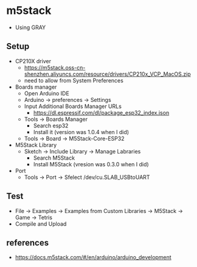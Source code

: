# m5stack
- Using GRAY

## Setup
- CP210X driver
  - https://m5stack.oss-cn-shenzhen.aliyuncs.com/resource/drivers/CP210x_VCP_MacOS.zip
  - need to allow from System Preferences
- Boards manager
  - Open Arduino IDE
  - Arduino -> preferences -> Settings
  - Input Additional Boards Manager URLs
    - https://dl.espressif.com/dl/package_esp32_index.json
  - Tools -> Boards Manager
    - Search esp32
    - Install it (version was 1.0.4 when I did)
  - Tools -> Board -> M5Stack-Core-ESP32
- M5Stack Library
  - Sketch -> Include Library -> Manage Labraries
    - Search M5Stack
    - Install M5Stack (vresion was 0.3.0 when I did)
- Port
  - Tools -> Port -> Sfelect /dev/cu.SLAB_USBtoUART

## Test
- File -> Examples -> Examples from Custom Libraries -> M5Stack -> Game -> Tetris
- Compile and Upload

## references
- https://docs.m5stack.com/#/en/arduino/arduino_development
